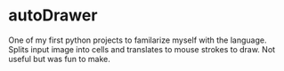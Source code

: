# autoDrawer
One of my first python projects to familarize myself with the language. Splits input image
into cells and translates to mouse strokes to draw.
Not useful but was fun to make.

